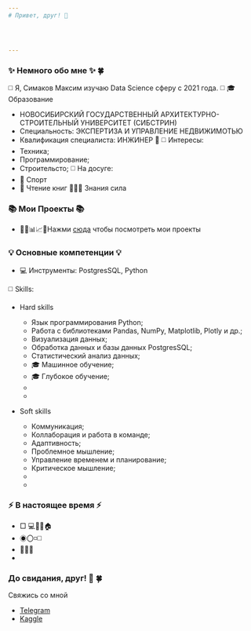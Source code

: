 ```yaml
---
# Привет, друг! 👋




---
```

### ✨ Немного обо мне ✨ 🍀
◻️ Я, Симаков Максим изучаю Data Science сферу c 2021 года.
◻️ 🎓 Образование
  * НОВОСИБИРСКИЙ ГОСУДАРСТВЕННЫЙ АРХИТЕКТУРНО-СТРОИТЕЛЬНЫЙ УНИВЕРСИТЕТ (СИБСТРИН)
  * Специальность: ЭКСПЕРТИЗА И УПРАВЛЕНИЕ НЕДВИЖИМОТЬЮ
  *  Квалификация специалиста: ИНЖИНЕР 📐
◻️ Интересы:
  * Техника;
  * Программирование;
  * Строительсто;
◻️ На досуге:
  * 🏃 Спорт
  * 📖 Чтение книг 👨‍💻💪 Знания сила

### 📚 Мои Проекты 📚

* 👨‍💼📊📈📁Нажми [сюда]() чтобы посмотреть мои проекты
### 

### 💡 Основные компетенции 💡
* 💻 Инструменты: PostgresSQL, Python
  
◻️ Skills:

  * Hard skills
    * Язык программирования Python;
    * Работа с библиотеками Pandas, NumPy, Matplotlib, Plotly и др.;
    * Визуализация данных;
    * Обработка данных и базы данных PostgresSQL;
    * Статистический анализ данных;
    * 🎓 Машинное обучение;
    * 🎓 Глубокое обучение;
    * 
    * 
   
  * Soft skills
    
    * Коммуникация;
    * Коллаборация и работа в команде;
    * Адаптивность;
    * Проблемное мышление;
    * Управление временем и планирование;
    * Критическое мышление;
    * 
    * 
    

### ⚡️ В настоящее время ⚡️
- □ 💻📱🧑🏠
- ◉〇◽◻️
- 🧑🏼‍🎓
- 

### До свидания, друг! 👋 🍀

Свяжись со мной
- [Telegram](https://t.me/max_sim_sma)
- [Kaggle](https://www.kaggle.com/maksimsimakov)





 



